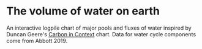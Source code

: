 # The volume of water on earth
An interactive logpile chart of major pools and fluxes of water inspired by Duncan Geere's [Carbon in Context](https://www.duncangeere.com/carbonincontext/) chart. Data for water cycle components come from Abbott 2019. 